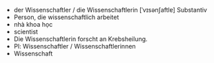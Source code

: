 - der Wissenschaftler / die Wissenschaftlerin [ˈvɪsənʃaftlɐ] Substantiv  
- Person, die wissenschaftlich arbeitet  
- nhà khoa học  
- scientist  
- Die Wissenschaftlerin forscht an Krebsheilung.  
- Pl: Wissenschaftler / Wissenschaftlerinnen  
- Wissenschaft